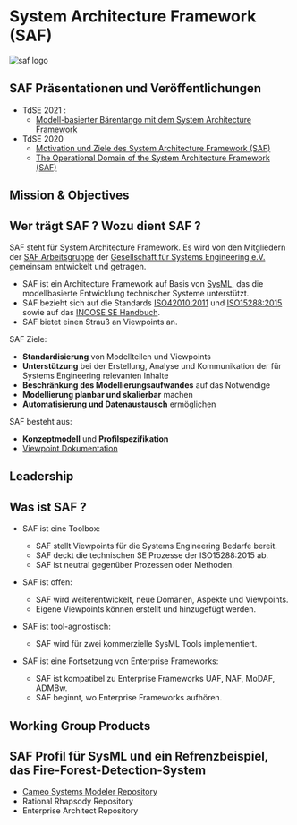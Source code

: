 # System Architecture Framework (SAF)
![saf logo](https://www.gfse.de/images/stories/GfSE_SAF_Logo.jpg)

## SAF Präsentationen und Veröffentlichungen
* TdSE 2021 : 
  * [Modell-basierter Bärentango mit dem System Architecture Framework](https://github.com/GfSE/SAF/raw/main/presentations/Modell-basierter%20B%C3%A4rentango%20mit%20dem%20System%20Architecture%20Framework.pdf)
* TdSE 2020 
  * [Motivation und Ziele des System Architecture Framework (SAF)](https://github.com/GfSE/SAF/raw/main/presentations/Motivation%20und%20Ziele%20des%20System%20Architecture%20Framework.pdf)
  * [The Operational Domain of the System Architecture Framework (SAF)](https://github.com/GfSE/SAF/raw/main/presentations/The%20Operational%20Domain%20of%20the%20System%20Architecture%20Framework.pdf)

## Mission & Objectives
## Wer trägt SAF ? Wozu dient SAF ?
SAF steht für System Architecture Framework. Es wird von den Mitgliedern der [SAF Arbeitsgruppe](https://www.gfse.de/arbeitsgruppen.html) der [Gesellschaft für Systems Engineering e.V. ](https://www.gfse.de) gemeinsam entwickelt und getragen.

* SAF ist ein Architecture Framework auf Basis von [SysML](https://www.omgsysml.org/), das die modellbasierte Entwicklung technischer Systeme unterstützt.
* SAF bezieht sich auf die Standards [ISO42010:2011](https://www.iso.org/standard/50508.html) und [ISO15288:2015](https://www.iso.org/standard/63711.html) sowie auf das [INCOSE SE Handbuch](https://www.incose.org/products-and-publications/se-handbook).
* SAF bietet einen Strauß an Viewpoints an.

SAF Ziele:
* **Standardisierung** von Modellteilen und Viewpoints
* **Unterstützung** bei der Erstellung, Analyse und Kommunikation der für Systems Engineering relevanten Inhalte
* **Beschränkung des Modellierungsaufwandes** auf das Notwendige
* **Modellierung planbar und skalierbar** machen
* **Automatisierung und Datenaustausch** ermöglichen

SAF besteht aus:
* **Konzeptmodell** und **Profilspezifikation**
* [Viewpoint Dokumentation](https://github.com/GfSE/SAF-Specification)

## Leadership
## Was ist SAF ?
* SAF ist eine Toolbox: 
  * SAF stellt Viewpoints für die Systems Engineering Bedarfe bereit. 
  * SAF deckt die technischen SE Prozesse der ISO15288:2015 ab. 
  * SAF ist neutral gegenüber Prozessen oder Methoden.
  
* SAF ist offen: 
  * SAF wird weiterentwickelt, neue Domänen, Aspekte und Viewpoints. 
  * Eigene Viewpoints können erstellt und hinzugefügt werden.
  
* SAF ist tool-agnostisch: 
  * SAF wird für zwei kommerzielle SysML Tools implementiert.
  
* SAF ist eine Fortsetzung von Enterprise Frameworks: 
  * SAF ist kompatibel zu Enterprise Frameworks UAF, NAF, MoDAF, ADMBw. 
  * SAF beginnt, wo Enterprise Frameworks aufhören.

## Working Group Products
## SAF Profil für SysML und ein Refrenzbeispiel, das Fire-Forest-Detection-System
 * [Cameo Systems Modeler Repository](https://github.com/GfSE/SAF-Cameo-Profile)
 * Rational Rhapsody Repository
 * Enterprise Architect Repository
